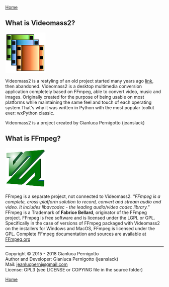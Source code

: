 [Home](index.md)

## What is Videomass2?
![Image](/images/videomass2.png)

Videomass2 is a restyling of an old project started many years ago [link](https://github.com/jeanslack/Videomass), then abandoned. 
Videomass2 is a desktop multimedia conversion application completely based on FFmpeg, able to convert video, music and images. Originally created for the purpose of being usable on most platforms while maintaining the same feel and touch of each operating system.That's why it was written in Python with the most popular toolkit ever: wxPython classic.   

Videomass2 is a project created by Gianluca Pernigotto (jeanslack)  
    
## What is FFmpeg?
![Image](/images/FFmpeg2.png)

FFmpeg is a separate project, not connected to Videomass2. *"FFmpeg is a complete, cross-platform solution to record, convert and stream audio and video. It includes libavcodec - the leading audio/video codec library."* FFmpeg is a Trademark of **Fabrice Bellard**, originator of the FFmpeg project. FFmpeg is free software and is licensed under the LGPL or GPL. Specifically in the case of versions of FFmpeg packaged with Videomass2 on the installers for Windows and MacOS, FFmpeg is licensed under the GPL. Complete FFmpeg documentation and sources are available at [FFmpeg.org](https://www.ffmpeg.org/)

------------------------------------------------
Copyright © 2015 - 2018 Gianluca Pernigotto   
Author and Developer: Gianluca Pernigotto (jeanslack)  
Mail: <jeanlucperni@gmail.com>   
License: GPL3 (see LICENSE or COPYING file in the source folder)

[Home](index.md)
